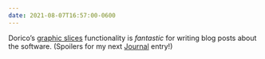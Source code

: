 ```yaml
---
date: 2021-08-07T16:57:00-0600
---
```


Dorico’s [graphic slices][gs] functionality is *fantastic* for writing blog posts about the software. (Spoilers for my next [Journal][j] entry!)

[gs]: https://steinberg.help/dorico_pro/v3.5/en/dorico/topics/engrave_mode/engrave_mode_graphic_slices_exporting_t.html?hl=graphics%2Cfiles
[j]: https://v5.chriskrycho.com/journal/